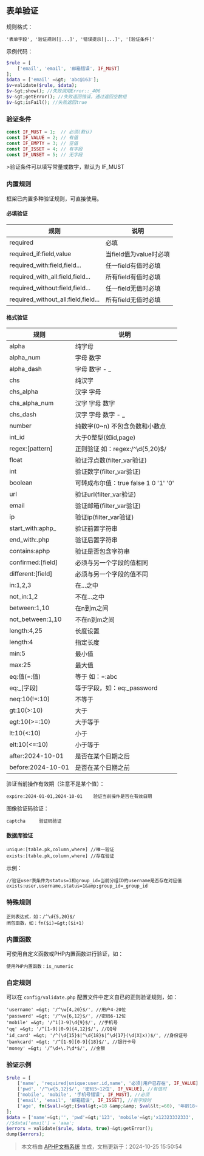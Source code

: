 ## 表单验证

规则格式：

```
'表单字段', '验证规则[|...]', '错误提示[|...]', '[验证条件]'
```

示例代码：

```php
$rule = [
    ['email', 'email', '邮箱错误', IF_MUST]
];
$data = ['email' =&gt; 'abc@163'];
$v=validate($rule, $data);
$v-&gt;show(); //失败调用Error::_406
$v-&gt;getError(); //失败返回错误，通过返回空数组
$v-&gt;isFail(); //失败返回true
```

### 验证条件

```php
const IF_MUST = 1;  // 必须(默认)
const IF_VALUE = 2; // 有值
const IF_EMPTY = 3; // 空值
const IF_ISSET = 4; // 有字段
const IF_UNSET = 5; // 无字段
```

&gt;验证条件可以填写常量或数字，默认为 IF_MUST

### 内置规则

框架已内置多种验证规则，可直接使用。

#### 必填验证

|  规则 |说明   |
| ------------ | ------------ |
| required | 必填 |
| required_if:field,value | 当field值为value时必填 |
| required_with:field,field... | 任一field有值时必填 |
| required_with_all:field,field... | 所有field有值时必填 |
| required_without:field,field... | 任一field无值时必填 |
| required_without_all:field,field... | 所有field无值时必填 |


#### 格式验证

| 规则 | 说明 |
| ---- | --- |
|alpha|纯字母|
|alpha_num|字母 数字|
|alpha_dash|字母 数字 - _ |
|chs|纯汉字|
|chs_alpha|汉字 字母|
|chs_alpha_num|汉字 字母 数字|
|chs_dash|汉字 字母 数字 - _ |
|number|纯数字(0~n) 不包含负数和小数点|
|int_id|大于0整型(如id,page)|
|regex:[pattern]|正则验证 如：regex:/^\d{5,20}$/|
|float       				|验证浮点数(filter_var验证)|
|int         				|验证数字(filter_var验证)|
|boolean						|可转成布尔值：true false 1 0 '1' '0' |
|url         				|验证url(filter_var验证)|
|email       				|验证邮箱(filter_var验证)|
|ip          				|验证ip(filter_var验证)|
| start\_with:aphp_			|验证前置字符串|
| end\_with:.php				|验证后置字符串|
|contains:aphp				|验证是否包含字符串|
|confirmed:[field]			|必须与另一个字段的值相同|
|different:[field]			|必须与另一个字段的值不同|
|in:1,2,3					|在...之中|
|not_in:1,2					|不在...之中|
|between:1,10				|在n到m之间|
|not_between:1,10			|不在n到m之间|
|length:4,25					|长度设置|
|length:4					|指定长度|
|min:5						|最小值|
|max:25						|最大值|
|eq:值(=:值)				   |等于 如：=:abc|
|eq:_[字段]				   |等于字段，如：eq:_password	|
|neq:10(!=:10)				|不等于|
|gt:10(&gt;:10)					|大于|
|egt:10(&gt;=:10)				|大于等于|
|lt:10(&lt;:10)					|小于|
|elt:10(&lt;=:10)				|小于等于|
|after:2024-10-01			|是否在某个日期之后|
|before:2024-10-01			|是否在某个日期之前|

验证当前操作有效期（注意不是某个值）：

```
expire:2024-01-01,2024-10-01	验证当前操作是否在有效日期
```

图像验证码验证：

```
captcha     验证码验证
```

#### 数据库验证

```
unique:[table.pk,column,where] //唯一验证 
exists:[table.pk,column,where] //存在验证
```

示例：

```
//验证user表条件为status=1和group_id=当前分组ID的username是否存在对应值
exists:user,username,status=1&amp;group_id=_group_id
```

### 特殊规则

```
正则表达式，如：/^\d{5,20}$/    
闭包函数，如：fn($i)=&gt;($i+1)
```

### 内置函数

可使用自定义函数或PHP内置函数进行验证，如：

```
使用PHP内置函数：is_numeric
```

### 自定规则

可以在 `config/validate.php` 配置文件中定义自已的正则验证规则，如： 

```
'username' =&gt; '/^\w{4,20}$/', //用户4-20位
'password' =&gt; '/^\w{6,12}$/', //密码6-12位
'mobile' =&gt; '/^1[3-9]\d{9}$/', //手机号
'qq' =&gt; '/^[1-9][0-9]{4,12}$/', //QQ号
'id_card' =&gt; '/^(\d{15}$|^\d{18}$|^\d{17}(\d|X|x))$/', //身份证号
'bankcard' =&gt; '/^[1-9][0-9]{18}$/', //银行卡号
'money' =&gt; '/^\d+\.?\d*$/', //金额
```

###  验证示例 

```php
$rule = [
    ['name', 'required|unique:user.id,name', '必须|用户已存在', IF_VALUE], //有值时
    ['pwd', '/^\w{5,12}$/', '密码5~12位', IF_VALUE], //有值时
    ['mobile', 'mobile', '手机号错误', IF_MUST], //必须
    ['email', 'email', '邮箱错误', IF_ISSET], //有字段时
    ['age', fn($val)=&gt;($val&gt;=18 &amp;&amp; $val&lt;=60), '年龄18~60'],
];
$data = ['name'=&gt;'', 'pwd'=&gt;'123', 'mobile'=&gt;'x12323332333', 'age'=&gt;12];
//$data['email'] = 'aaa';
$errors = validate($rule, $data, true)-&gt;getError();
dump($errors);
```

>本文档由 [APHP文档系统](https://doc.aphp.top) 生成，文档更新于：2024-10-25 15:50:54
